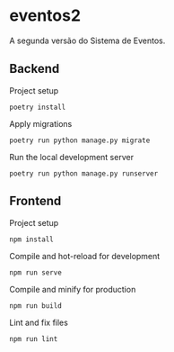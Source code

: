 # eventos2

A segunda versão do Sistema de Eventos.

## Backend

Project setup
```
poetry install
```

Apply migrations
```
poetry run python manage.py migrate
```

Run the local development server
```
poetry run python manage.py runserver
```


## Frontend

Project setup
```
npm install
```

Compile and hot-reload for development
```
npm run serve
```

Compile and minify for production
```
npm run build
```

Lint and fix files
```
npm run lint
```
